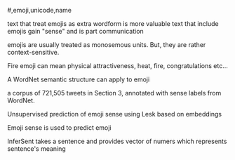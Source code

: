 #,emoji,unicode,name


text that treat emojis as extra wordform is more valuable
text that include emojis gain "sense" and is part communication

emojis are usually treated as monosemous units. But, they are rather context-sensitive.

Fire emoji can mean physical attractiveness, heat, fire, congratulations etc...

A WordNet semantic structure can apply to emoji

a corpus of 721,505 tweets in Section 3, annotated with sense labels from WordNet. 

Unsupervised prediction of emoji sense using Lesk based on embeddings

Emoji sense is used to predict emoji 

InferSent takes a sentence and provides vector of numers which represents sentence's meaning